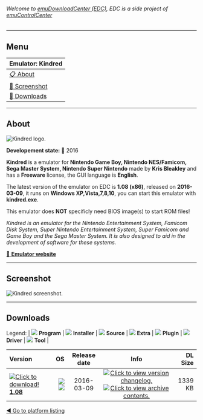 ###### Welcome to [emuDownloadCenter (EDC)](https://github.com/PhoenixInteractiveNL/emuDownloadCenter/wiki/), EDC is a side project of [emuControlCenter](https://github.com/PhoenixInteractiveNL/emuControlCenter/wiki/)
***
## Menu
| **Emulator: Kindred** |
|:---------|
| [:clipboard: About](#about) |
| [:sunrise: Screenshot](#screenshot) |
| [:floppy_disk: Downloads](#downloads) |
***
## About
![](https://github.com/PhoenixInteractiveNL/emuDownloadCenter/wiki/images_emulator/kindred_logo_200.jpg "Kindred logo.")

**Developement state:** :large_blue_circle: 2016

**Kindred** is a emulator for **Nintendo Game Boy, Nintendo NES/Famicom, Sega Master System, Nintendo Super Nintendo** made by **Kris Bleakley** and has a **Freeware** license, the GUI language is **English**.

The latest version of the emulator on EDC is **1.08 (x86)**, released on **2016-03-09**, it runs on **Windows XP,Vista,7,8,10**, you can start this emulator with **kindred.exe**.

This emulator does **NOT** specificly need BIOS image(s) to start ROM files!

_Kindred is an emulator for the Nintendo Entertainment System, Famicom Disk System, Super Nintendo Entertainment System, Super Famicom and Game Boy and the Sega Master System. It is also designed to aid in the development of software for these systems._

[:link: **Emulator website**](http://www.crazysmart.net.au/kindred/)
***
## Screenshot
![](https://raw.githubusercontent.com/PhoenixInteractiveNL/emuDownloadCenter/master/hooks/kindred/emulator_screen_01.jpg "Kindred screenshot.")
***
## Downloads
Legend: | 
![](https://raw.githubusercontent.com/wiki/PhoenixInteractiveNL/emuDownloadCenter/images_misc/icon_program_24.png) **Program** | 
![](https://raw.githubusercontent.com/wiki/PhoenixInteractiveNL/emuDownloadCenter/images_misc/icon_installer_24.png) **Installer** | 
![](https://raw.githubusercontent.com/wiki/PhoenixInteractiveNL/emuDownloadCenter/images_misc/icon_source_code_24.png) **Source** | 
![](https://raw.githubusercontent.com/wiki/PhoenixInteractiveNL/emuDownloadCenter/images_misc/icon_extra_24.png) **Extra** | 
![](https://raw.githubusercontent.com/wiki/PhoenixInteractiveNL/emuDownloadCenter/images_misc/icon_plugin_24.png) **Plugin** | 
![](https://raw.githubusercontent.com/wiki/PhoenixInteractiveNL/emuDownloadCenter/images_misc/icon_driver_24.png) **Driver** | 
![](https://raw.githubusercontent.com/wiki/PhoenixInteractiveNL/emuDownloadCenter/images_misc/icon_tool_24.png) **Tool** | 
 
| Version | OS | Release date | Info | DL Size |
|:--------|---:|:------------:|:----:|--------:|
| [![](https://raw.githubusercontent.com/wiki/PhoenixInteractiveNL/emuDownloadCenter/images_misc/icon_program_24.png "Click to download!")  **1.08**](https://github.com/PhoenixInteractiveNL/edc-repo0004/raw/master/kindred/1.08.7z) | ![](https://raw.githubusercontent.com/wiki/PhoenixInteractiveNL/emuDownloadCenter/images_misc/logo_windows_24.png) ![](https://raw.githubusercontent.com/wiki/PhoenixInteractiveNL/emuDownloadCenter/images_misc/icon_32-bit_24.png) | 2016-03-09 | [![](https://raw.githubusercontent.com/wiki/PhoenixInteractiveNL/emuDownloadCenter/images_misc/icon_changelog_24.png "Click to view version changelog.")](https://github.com/PhoenixInteractiveNL/edc-repo0004/blob/master/kindred/1.08_changelog.txt) [![](https://raw.githubusercontent.com/wiki/PhoenixInteractiveNL/emuDownloadCenter/images_misc/icon_contents_24.png "Click to view archive contents.")](https://github.com/PhoenixInteractiveNL/edc-repo0004/blob/master/kindred/1.08_contents.txt) | 1339 KB |

[:arrow_backward: Go to platform listing](https://github.com/PhoenixInteractiveNL/emuDownloadCenter/wiki/EDC-Platform-List)
